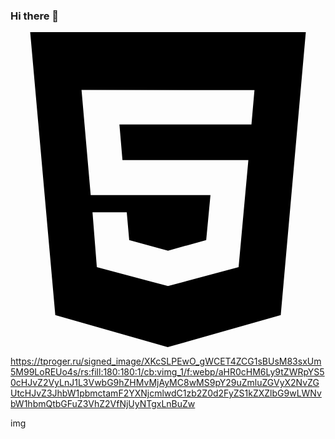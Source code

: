 ### Hi there 👋

<svg role="img" viewBox="0 0 24 24" xmlns="http://www.w3.org/2000/svg"><title>HTML5</title><path d="M1.5 0h21l-1.91 21.563L11.977 24l-8.564-2.438L1.5 0zm7.031 9.75l-.232-2.718 10.059.003.23-2.622L5.412 4.41l.698 8.01h9.126l-.326 3.426-2.91.804-2.955-.81-.188-2.11H6.248l.33 4.171L12 19.351l5.379-1.443.744-8.157H8.531z"/></svg>

https://tproger.ru/signed_image/XKcSLPEwO_gWCET4ZCG1sBUsM83sxUm5M99LoREUo4s/rs:fill:180:180:1/cb:vimg_1/f:webp/aHR0cHM6Ly9tZWRpYS50cHJvZ2VyLnJ1L3VwbG9hZHMvMjAyMC8wMS9pY29uZmluZGVyX2NvZGUtcHJvZ3JhbW1pbmctamF2YXNjcmlwdC1zb2Z0d2FyZS1kZXZlbG9wLWNvbW1hbmQtbGFuZ3VhZ2VfNjUyNTgxLnBuZw

img
